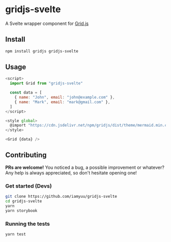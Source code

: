 # gridjs-svelte

A Svelte wrapper component for [Grid.js](https://gridjs.io)

## Install

``` bash
npm install gridjs gridjs-svelte
```

## Usage

``` js
<script>
  import Grid from "gridjs-svelte"

  const data = [
    { name: "John", email: "john@example.com" },
    { name: "Mark", email: "mark@gmail.com" },
  ]
</script>

<style global>
  @import "https://cdn.jsdelivr.net/npm/gridjs/dist/theme/mermaid.min.css";
</style>

<Grid {data} />
```

## Contributing

**PRs are welcome!**
You noticed a bug, a possible improvement or whatever?
Any help is always appreciated, so don't hesitate opening one!

### Get started (Devs)

```bash
git clone https://github.com/iamyuu/gridjs-svelte
cd gridjs-svelte
yarn
yarn storybook
```

### Running the tests

```bash
yarn test
```
